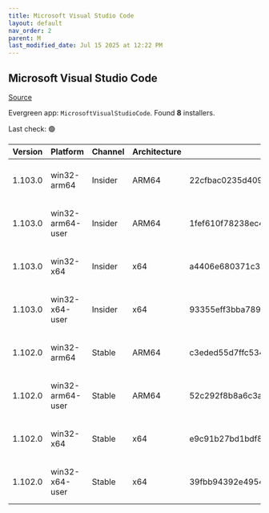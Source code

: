 ```yaml
---
title: Microsoft Visual Studio Code
layout: default
nav_order: 2
parent: M
last_modified_date: Jul 15 2025 at 12:22 PM
---
```


## Microsoft Visual Studio Code

[Source](https://code.visualstudio.com)

Evergreen app: `MicrosoftVisualStudioCode`. Found **8** installers.

Last check: 🟢

| Version | Platform         | Channel | Architecture | Sha256                                                           | URI                                                                                                                                                                                                                                                                                                              |
| ------- | ---------------- | ------- | ------------ | ---------------------------------------------------------------- | ---------------------------------------------------------------------------------------------------------------------------------------------------------------------------------------------------------------------------------------------------------------------------------------------------------------- |
| 1.103.0 | win32-arm64      | Insider | ARM64        | 22cfbac0235d40960c9110ce93dd0051d165bd7df64709d76eb9d975af0ef014 | [https://vscode.download.prss.microsoft.com/dbazure/download/insider/dff97cf6a99f8627d34ff0bf231ad91bb99f61e7/VSCodeSetup-arm64-1.103.0-insider.exe](https://vscode.download.prss.microsoft.com/dbazure/download/insider/dff97cf6a99f8627d34ff0bf231ad91bb99f61e7/VSCodeSetup-arm64-1.103.0-insider.exe)         |
| 1.103.0 | win32-arm64-user | Insider | ARM64        | 1fef610f78238ec434b7122fd2c25c21a4565b90b55e67c3fd6dc3661883a656 | [https://vscode.download.prss.microsoft.com/dbazure/download/insider/dff97cf6a99f8627d34ff0bf231ad91bb99f61e7/VSCodeUserSetup-arm64-1.103.0-insider.exe](https://vscode.download.prss.microsoft.com/dbazure/download/insider/dff97cf6a99f8627d34ff0bf231ad91bb99f61e7/VSCodeUserSetup-arm64-1.103.0-insider.exe) |
| 1.103.0 | win32-x64        | Insider | x64          | a4406e680371c37636732ca020f25ddcbd4ec863b1342290c5d416983a440368 | [https://vscode.download.prss.microsoft.com/dbazure/download/insider/dff97cf6a99f8627d34ff0bf231ad91bb99f61e7/VSCodeSetup-x64-1.103.0-insider.exe](https://vscode.download.prss.microsoft.com/dbazure/download/insider/dff97cf6a99f8627d34ff0bf231ad91bb99f61e7/VSCodeSetup-x64-1.103.0-insider.exe)             |
| 1.103.0 | win32-x64-user   | Insider | x64          | 93355eff3bba78911d385b5a428ec6a813f002a061cc2ba52f91d62792c00dab | [https://vscode.download.prss.microsoft.com/dbazure/download/insider/dff97cf6a99f8627d34ff0bf231ad91bb99f61e7/VSCodeUserSetup-x64-1.103.0-insider.exe](https://vscode.download.prss.microsoft.com/dbazure/download/insider/dff97cf6a99f8627d34ff0bf231ad91bb99f61e7/VSCodeUserSetup-x64-1.103.0-insider.exe)     |
| 1.102.0 | win32-arm64      | Stable  | ARM64        | c3eded55d7ffc534f4e0826bd45f714f8e1666daddcff544449175dbcdae5d03 | [https://vscode.download.prss.microsoft.com/dbazure/download/stable/cb0c47c0cfaad0757385834bd89d410c78a856c0/VSCodeSetup-arm64-1.102.0.exe](https://vscode.download.prss.microsoft.com/dbazure/download/stable/cb0c47c0cfaad0757385834bd89d410c78a856c0/VSCodeSetup-arm64-1.102.0.exe)                           |
| 1.102.0 | win32-arm64-user | Stable  | ARM64        | 52c292f8b8a6c3ad00a1a7f64c64889c9dd044376e5b7109310da9e80b8f37e2 | [https://vscode.download.prss.microsoft.com/dbazure/download/stable/cb0c47c0cfaad0757385834bd89d410c78a856c0/VSCodeUserSetup-arm64-1.102.0.exe](https://vscode.download.prss.microsoft.com/dbazure/download/stable/cb0c47c0cfaad0757385834bd89d410c78a856c0/VSCodeUserSetup-arm64-1.102.0.exe)                   |
| 1.102.0 | win32-x64        | Stable  | x64          | e9c91b27bd1bdf89dfa85e060b5f72a73fdd1741c86e73bef65c40f944fe3ce3 | [https://vscode.download.prss.microsoft.com/dbazure/download/stable/cb0c47c0cfaad0757385834bd89d410c78a856c0/VSCodeSetup-x64-1.102.0.exe](https://vscode.download.prss.microsoft.com/dbazure/download/stable/cb0c47c0cfaad0757385834bd89d410c78a856c0/VSCodeSetup-x64-1.102.0.exe)                               |
| 1.102.0 | win32-x64-user   | Stable  | x64          | 39fbb94392e4954eb9fc592e958f5869f3aa9984bd3a89b62a3a9455ae90c63f | [https://vscode.download.prss.microsoft.com/dbazure/download/stable/cb0c47c0cfaad0757385834bd89d410c78a856c0/VSCodeUserSetup-x64-1.102.0.exe](https://vscode.download.prss.microsoft.com/dbazure/download/stable/cb0c47c0cfaad0757385834bd89d410c78a856c0/VSCodeUserSetup-x64-1.102.0.exe)                       |
